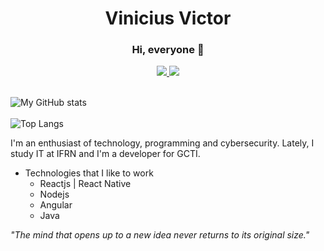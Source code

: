 <h1 align="center">Vinicius Victor</h1>

<div align="center">
  <h3>Hi, everyone 👋</h3>
  <a href="mailto:vinicius.victor.sm@gmail.com" target="_blank">
    <img src="https://img.shields.io/badge/Gmail-D14836?style=for-the-badge&logo=gmail&logoColor=white" />
  </a>
  <a href="https://www.linkedin.com/in/martins-vinicius/" target="_blank">
    <img src="https://img.shields.io/badge/LinkedIn-0077B5?style=for-the-badge&logo=linkedin&logoColor=white" />
  </a>
</div>

<br />

![My GitHub stats](https://github-readme-stats.vercel.app/api?username=martinsvinicius&show_icons=true&theme=radical)
<br />
<br />
![Top Langs](https://github-readme-stats.vercel.app/api/top-langs/?username=martinsvinicius&show_icons=true&theme=radical&layout=compact)

I'm an enthusiast of technology, programming and cybersecurity. Lately, I study IT at IFRN and I'm a developer for GCTI.

- Technologies that I like to work
  - Reactjs | React Native
  - Nodejs
  - Angular
  - Java

*"The mind that opens up to a new idea never returns to its original size."*
